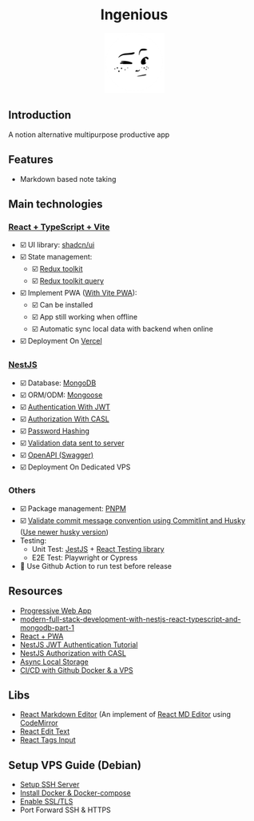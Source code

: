 <h1 align="center">
  Ingenious
</h1>
<p align="center">
  <img src="./react/public/pwa-512x512.png" width="120" alt="Ingenious Logo" />
</p>

## Introduction

A notion alternative multipurpose productive app

## Features

- Markdown based note taking

## Main technologies

### [React + TypeScript + Vite](https://vitejs.dev/guide/)

- ☑️ UI library: [shadcn/ui](https://ui.shadcn.com/)
- ☑️ State management:
  - ☑️ [Redux toolkit](https://redux-toolkit.js.org/introduction/getting-started)
  - ☑️ [Redux toolkit query](https://redux-toolkit.js.org/rtk-query/overview)
- ☑️ Implement PWA ([With Vite PWA](https://vite-pwa-org.netlify.app/guide/)):
  - ☑️ Can be installed
  - ☑️ App still working when offline
  - ☑️ Automatic sync local data with backend when online
- ☑️ Deployment On [Vercel](https://vercel.com/)

### [NestJS](https://docs.nestjs.com/)

- ☑️ Database: [MongoDB](https://www.mongodb.com/docs/manual/)
- ☑️ ORM/ODM: [Mongoose](https://docs.nestjs.com/techniques/mongodb)
- ☑️ [Authentication With JWT](https://docs.nestjs.com/security/authentication)
- ☑️ [Authorization With CASL](https://docs.nestjs.com/security/authorization)
- ☑️ [Password Hashing](https://docs.nestjs.com/security/encryption-and-hashing)
- ☑️ [Validation data sent to server](https://docs.nestjs.com/techniques/validation)
- ☑️ [OpenAPI (Swagger)](https://docs.nestjs.com/openapi/introduction)
- ☑️ Deployment On Dedicated VPS

### Others

- ☑️ Package management: [PNPM](https://pnpm.io/)
- ☑️ [Validate commit message convention using Commitlint and Husky](https://dev.to/omarzi/how-to-validate-commit-message-convention-using-commitlint-and-husky-aaa) ([Use newer husky version](https://typicode.github.io/husky/migrate-from-v4.html))
- Testing:
  - Unit Test: [JestJS](https://jestjs.io/docs/getting-started) + [React Testing library](https://jestjs.io/docs/tutorial-react)
  - E2E Test: Playwright or Cypress
- 🚧 Use Github Action to run test before release

## Resources

- [Progressive Web App](https://web.dev/explore/progressive-web-apps)
- [modern-full-stack-development-with-nestjs-react-typescript-and-mongodb-part-1](https://auth0.com/blog/modern-full-stack-development-with-nestjs-react-typescript-and-mongodb-part-1/)
- [React + PWA](https://www.saurabhmisra.dev/setup-react-pwa-using-vite/)
- [NestJS JWT Authentication Tutorial](https://www.youtube.com/watch?v=EFDUvzJT_wI)
- [NestJS Authorization with CASL](https://www.youtube.com/watch?v=1pPjCX0FHco)
- [Async Local Storage](https://papooch.github.io/nestjs-cls/introduction/quick-start)
- [CI/CD with Github Docker & a VPS](https://omasuaku.medium.com/ci-cd-with-github-docker-a-vps-687a00e552af)

## Libs

- [React Markdown Editor](https://github.com/uiwjs/react-markdown-editor) (An implement of [React MD Editor](https://github.com/uiwjs/react-md-editor) using [CodeMirror](https://codemirror.net/)
- [React Edit Text](https://www.npmjs.com/package/react-edit-text)
- [React Tags Input](https://www.npmjs.com/package/react-tagsinput)

## Setup VPS Guide (Debian)

- [Setup SSH Server](https://wiki.debian.org/SSH)
- [Install Docker & Docker-compose](https://docs.docker.com/engine/install/debian/)
- [Enable SSL/TLS](https://www.server-world.info/en/note?os=Debian_12&p=nginx&f=3)
- Port Forward SSH & HTTPS
